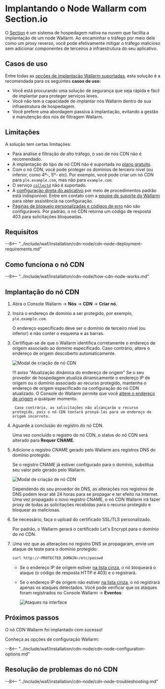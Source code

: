 [cdn-node-operation-scheme]:        ../images/waf-installation/quickstart/cdn-node-scheme.png
[data-to-wallarm-cloud-docs]:       ../user-guides/rules/sensitive-data-rule.md
[operation-modes-docs]:             ../admin-en/configure-wallarm-mode.md
[operation-mode-rule-docs]:         ../user-guides/rules/wallarm-mode-rule.md
[wallarm-cloud-docs]:               ../about-wallarm/overview.md#cloud
[cdn-node-creation-modal]:          ../images/waf-installation/quickstart/cdn-node-creation-modal.png
[cname-required-modal]:             ../images/waf-installation/quickstart/cname-required-modal.png
[attacks-in-ui]:                    ../images/admin-guides/test-attacks-quickstart.png
[user-roles-docs]:                  ../user-guides/settings/users.md
[update-origin-ip-docs]:            ../user-guides/nodes/cdn-node.md#updating-the-origin-address-of-the-protected-resource
[rules-docs]:                       ../user-guides/rules/intro.md
[ip-lists-docs]:                    ../user-guides/ip-lists/overview.md
[integration-docs]:                 ../user-guides/settings/integrations/integrations-intro.md
[trigger-docs]:                     ../user-guides/triggers/triggers.md
[application-docs]:                 ../user-guides/settings/applications.md
[nodes-ui-docs]:                    ../user-guides/nodes/cdn-node.md
[events-docs]:                      ../user-guides/events/check-attack.md
[graylist-populating-docs]:         ../user-guides/ip-lists/graylist.md#managing-graylist
[graylist-docs]:                    ../user-guides/ip-lists/graylist.md
[link-app-conf]:                    ../user-guides/settings/applications.md
[varnish-cache]:                    #why-is-there-a-delay-in-the-update-of-the-content-protected-by-the-cdn-node
[using-varnish-cache]:              ../user-guides/nodes/cdn-node.md#using-varnish-cache

# Implantando o Node Wallarm com Section.io

O [Section](https://www.section.io/) é um sistema de hospedagem nativa na nuvem que facilita a implantação de um node Wallarm. Ao encaminhar o tráfego por meio dele como um proxy reverso, você pode efetivamente mitigar o tráfego malicioso sem adicionar componentes de terceiros à infraestrutura do seu aplicativo.

## Casos de uso

Entre todas as [opções de implantação Wallarm suportadas](supported-deployment-options.md), esta solução é a recomendada para os seguintes **casos de uso**:

* Você está procurando uma solução de segurança que seja rápida e fácil de implantar para proteger serviços leves.
* Você não tem a capacidade de implantar nós Wallarm dentro de sua infraestrutura de hospedagem.
* Você prefere uma abordagem passiva à implantação, evitando a gestão e manutenção dos nós de filtragem Wallarm.

## Limitações

A solução tem certas limitações:

* Para análise e filtração de alto tráfego, o uso de nós CDN não é recomendado.
* A implantação do tipo de nó CDN não é suportada no [plano gratuito](../about-wallarm/subscription-plans.md#free-tier-subscription-plan-us-cloud).
* Com o nó CDN, você pode proteger os domínios de terceiro nível (ou inferior, como 4º-, 5º- etc). Por exemplo, você pode criar um nó CDN para `ple.example.com`, mas não para `example.com`.
* O serviço [`collectd`](../admin-en/monitoring/intro.md) não é suportado.
* A [configuração direta do aplicativo](../user-guides/settings/applications.md) por meio de procedimentos padrão está indisponível. Entre em contato com a [equipe de suporte do Wallarm](mailto:support@wallarm.com) para obter assistência na configuração.
* [Páginas de bloqueio personalizadas e códigos de erro](../admin-en/configuration-guides/configure-block-page-and-code.md) não são configuráveis. Por padrão, o nó CDN retorna um código de resposta 403 para solicitações bloqueadas.

## Requisitos

--8<-- "../include/waf/installation/cdn-node/cdn-node-deployment-requirements.md"

## Como funciona o nó CDN

--8<-- "../include/waf/installation/cdn-node/how-cdn-node-works.md"

## Implantação do nó CDN

1. Abra o Console Wallarm → **Nós** → **CDN** → **Criar nó**.
1. Insira o endereço de domínio a ser protegido, por exemplo, `ple.example.com`.

    O endereço especificado deve ser o domínio de terceiro nível (ou inferior) e não conter o esquema e as barras.
1. Certifique-se de que o Wallarm identifica corretamente o endereço de origem associado ao domínio especificado. Caso contrário, altere o endereço de origem descoberto automaticamente.

    ![Modal de criação de nó CDN][cdn-node-creation-modal]

    !!! aviso "Atualização dinâmica do endereço de origem"
        Se o seu provedor de hospedagem atualiza dinamicamente o endereço IP de origem ou o domínio associado ao recurso protegido, mantenha o endereço de origem especificado na configuração do nó CDN atualizado. O Console do Wallarm permite que você [altere o endereço de origem][update-origin-ip-docs] a qualquer momento.

        Caso contrário, as solicitações não alcançarão o recurso protegido, pois o nó CDN tentará proxyá-las para um endereço de origem incorreto.
1. Aguarde a conclusão do registro do nó CDN.

    Uma vez concluído o registro do nó CDN, o status do nó CDN será alterado para **Requer CNAME**.
1. Adicione o registro CNAME gerado pelo Wallarm aos registros DNS do domínio protegido.

    Se o registro CNAME já estiver configurado para o domínio, substitua seu valor pelo gerado pelo Wallarm.

    ![Modal de criação de nó CDN][cname-required-modal]

    Dependendo do seu provedor de DNS, as alterações nos registros de DNS podem levar até 24 horas para se propagar e ter efeito na Internet. Uma vez propagado o novo registro CNAME, o nó CDN Wallarm irá fazer proxy de todas as solicitações recebidas para o recurso protegido e bloquear as maliciosas.
1. Se necessário, faça o upload do certificado SSL/TLS personalizado.

    Por padrão, o Wallarm gerará o certificado Let's Encrypt para o domínio do nó CDN.
1. Uma vez que as alterações no registro DNS se propagaram, envie um ataque de teste para o domínio protegido:

    ```bash
    curl http://<PROTECTED_DOMAIN>/etc/passwd
    ```

    * Se o endereço IP de origem estiver [na lista cinza][graylist-docs], o nó bloqueará o ataque (o código de resposta HTTP é 403) e o registrará.
    * Se o endereço IP de origem não estiver [na lista cinza][graylist-docs], o nó registrará apenas os ataques detectados. Você pode verificar que os ataques foram registrados no Console Wallarm → **Eventos**:
    
        ![Ataques na interface][attacks-in-ui]

## Próximos passos

O nó CDN Wallarm foi implantado com sucesso!

Conheça as opções de configuração Wallarm:

--8<-- "../include/waf/installation/cdn-node/cdn-node-configuration-options.md"

## Resolução de problemas do nó CDN

--8<-- "../include/waf/installation/cdn-node/cdn-node-troubleshooting.md"
